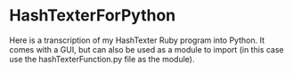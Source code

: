 # HashTexterForPython
Here is a transcription of my HashTexter Ruby program into Python. It comes with a GUI, but can also be used as a module to import (in this case use the hashTexterFunction.py file as the module). 
